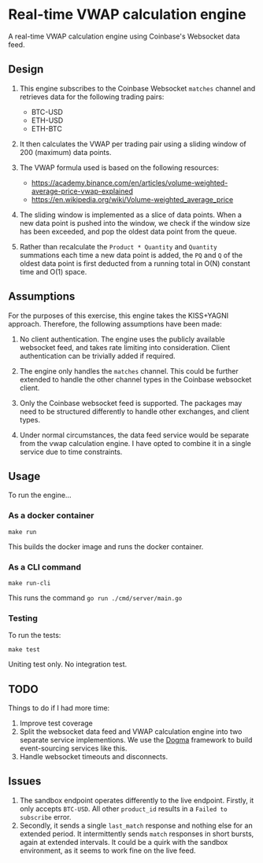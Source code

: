 # Real-time VWAP calculation engine

A real-time VWAP calculation engine using Coinbase's Websocket data feed.

## Design

1. This engine subscribes to the Coinbase Websocket `matches` channel and
   retrieves data for the following trading pairs:
   - BTC-USD
   - ETH-USD
   - ETH-BTC

2. It then calculates the VWAP per trading pair using a sliding window of 200
   (maximum) data points.

3. The VWAP formula used is based on the following resources:
   - <https://academy.binance.com/en/articles/volume-weighted-average-price-vwap-explained>
   - <https://en.wikipedia.org/wiki/Volume-weighted_average_price>

4. The sliding window is implemented as a slice of data points. When a new data
   point is pushed into the window, we check if the window size has been
   exceeded, and pop the oldest data point from the queue.

5. Rather than recalculate the `Product * Quantity` and `Quantity` summations
   each time a new data point is added, the `PQ` and `Q` of the oldest data
   point is first deducted from a running total in O(N) constant time and O(1)
   space.

## Assumptions

For the purposes of this exercise, this engine takes the KISS+YAGNI approach.
Therefore, the following assumptions have been made:

1. No client authentication. The engine uses the publicly available websocket
   feed, and takes rate limiting into consideration. Client authentication can be
   trivially added if required.

2. The engine only handles the `matches` channel. This could be further extended
   to handle the other channel types in the Coinbase websocket client.

3. Only the Coinbase websocket feed is supported. The packages may need to be
   structured differently to handle other exchanges, and client types.

4. Under normal circumstances, the data feed service would be separate from the
   vwap calculation engine. I have opted to combine it in a single service due
   to time constraints.

## Usage

To run the engine...

### As a docker container

```Shell
make run
```

This builds the docker image and runs the docker container.

### As a CLI command

```Shell
make run-cli
```

This runs the command `go run ./cmd/server/main.go`

### Testing

To run the tests:

```Shell
make test
```

Uniting test only. No integration test.

## TODO

Things to do if I had more time:

1. Improve test coverage
2. Split the websocket data feed and VWAP calculation engine into two separate
   service implementions. We use the [Dogma](https://github.com/dogmatiq/dogma) framework to build event-sourcing services like this.
3. Handle websocket timeouts and disconnects.

## Issues

1. The sandbox endpoint operates differently to the live endpoint. Firstly, it
   only accepts `BTC-USD`. All other `product_id` results in a `Failed to
   subscribe` error.
2. Secondly, it sends a single `last_match` response and nothing else for an
   extended period. It intermittently sends `match` responses in short bursts,
   again at extended intervals. It could be a quirk with the sandbox
   environment, as it seems to work fine on the live feed.

